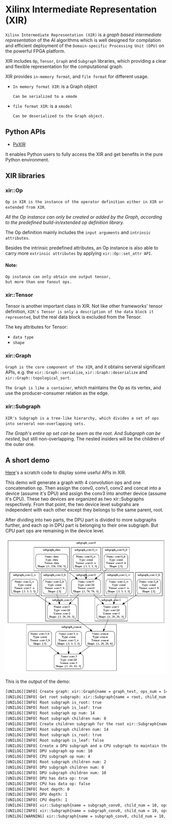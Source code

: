 # Xilinx Intermediate Representation (XIR)

`Xilinx Intermediate Representation (XIR)` is a *graph based intermediate representation* of the AI algorithms which is well designed for compilation and efficient deployment of the `Domain-specific Processing Unit (DPU)` on the powerful FPGA platform.

XIR includes `Op`, `Tensor`, `Graph` and `Subgraph` libraries, which providing a clear and flexible representation for the computational graph.

XIR provides `in-memory format`, and `file format` for different usage.

- `In memory format XIR`: is a Graph object

    ```
    Can be serialized to a xmode
    ```

- `file format XIR`: is a `xmodel`

    ```
    Can be deserialized to the Graph object.
    ```

## Python APIs

- [PyXIR](https://github.com/Xilinx/pyxir)

It enables Python users to fully access the XIR and get benefits in the pure Python environment.

## XIR libraries

### xir::Op

`Op in XIR is the instance of the operator definition either in XIR or extended from XIR`.

*All the Op instance can only be created or added by the Graph, according to the predefined build-in/extended op definition library.*

The Op definition mainly includes the `input arguments` and `intrinsic attributes`.

Besides the intrinsic predefined attributes, an Op instance is also able to carry more `extrinsic attributes` by applying `xir::Op::set_attr API`.

#### Note:

```
Op instance can only obtain one output tensor,
but more than one fanout ops.
```

### xir::Tensor

Tensor is another important class in XIR. Not like other frameworks' tensor definition, `XIR's Tensor is only a description of the data block it represented`, but the real data block is excluded from the Tensor.

The key attributes for Tensor:

- `data type`
- `shape`

### xir::Graph

`Graph is the core component of the XIR`, and it obtains serveral significant APIs, e.g. the `xir::Graph::serialize`, `xir::Graph::deserialize` and `xir::Graph::topological_sort`.

`The Graph is like a container`, which maintains the Op as its vertex, and use the producer-consumer relation as the edge.

### xir::Subgraph

`XIR's Subgraph is a tree-like hierarchy, which divides a set of ops into serveral non-overlapping sets.`

*The Graph's entire op set can be seem as the root. And Subgraph can be nested*, but still non-overlapping. The nested insiders will be the children of the outer one.

## A short demo

[Here](https://github.com/Xilinx/Vitis-AI/blob/24858d96cfae49f895671ba0367745f0822683b6/tools/Vitis-AI-Runtime/VART/xir/test/demo.cpp)'s a scratch code to display some useful APIs in XIR.

This demo will generate a graph with 4 convolution ops and one concatenation op. Then assign the conv0, conv1, conv2 and concat into a device (assume it's DPU) and assign the conv3 into another device (assume it's CPU). These two devices are organized as two xir::Subgraphs respectively. From that point, the two device level subgrahs are independent with each other except they belongs to the same parent, root.

After dividing into two parts, the DPU part is divided to more subgraphs further, and each op in DPU part is belonging to their onw subgraph. But CPU part ops are remaining in the device level.

![](demo.png)

This is the output of the demo:

```bash
[UNILOG][INFO] Create graph: xir::Graph{name = graph_test, ops_num = 14}
[UNILOG][INFO] Get root subgraph: xir::Subgraph{name = root, child_num = 0, ops_num = 14}
[UNILOG][INFO] Root subgraph is_root: true
[UNILOG][INFO] Root subgraph is_leaf: true
[UNILOG][INFO] Root subgraph op num: 14
[UNILOG][INFO] Root subgraph children num: 0
[UNILOG][INFO] Create children subgraph for the root xir::Subgraph{name = root, child_num = 0, ops_num = 14}
[UNILOG][INFO] Root subgraph children num: 14
[UNILOG][INFO] Root subgraph is_root: true
[UNILOG][INFO] Root subgraph is_leaf: false
[UNILOG][INFO] Create a DPU subgraph and a CPU subgraph to maintain the ops.
[UNILOG][INFO] DPU subgraph op num: 10
[UNILOG][INFO] CPU subgraph op num: 4
[UNILOG][INFO] Root subgraph children num: 2
[UNILOG][INFO] DPU subgraph children num: 0
[UNILOG][INFO] DPU subgraph children num: 10
[UNILOG][INFO] DPU has data op: true
[UNILOG][INFO] CPU has data op: false
[UNILOG][INFO] Root depth: 0
[UNILOG][INFO] DPU depth: 1
[UNILOG][INFO] CPU depth: 1
[UNILOG][INFO] xir::Subgraph{name = subgraph_conv0, child_num = 10, ops_num = 10} is a child of xir::Subgraph{name = root, child_num = 2, ops_num = 14}: true
[UNILOG][INFO] xir::Subgraph{name = subgraph_conv0, child_num = 10, ops_num = 10} has an xir::Subgraph{name = subgraph_conv2, child_num = 0, ops_num = 1}
[UNILOG][WARNING] xir::Subgraph{name = subgraph_conv0, child_num = 10, ops_num = 10} doesn't have an op named "conv3".

```
